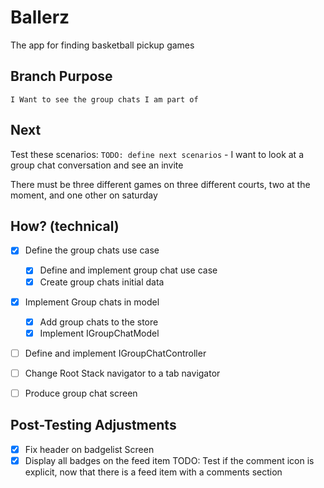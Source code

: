# Ballerz
The app for finding basketball pickup games


## Branch Purpose
    I Want to see the group chats I am part of

## Next 
Test these scenarios:
    `TODO: define next scenarios` 
    - I want to look at a group chat conversation and see an invite
        
There must be three different games on three different courts, two at the moment, and one other on saturday


## How? (technical)
- [x] Define the group chats use case
    - [x] Define and implement group chat use case
    - [x] Create group chats initial data
- [x] Implement Group chats in model
    - [x] Add group chats to the store
    - [x] Implement IGroupChatModel
- [ ] Define and implement IGroupChatController
- [ ] Change Root Stack navigator to a tab navigator
- [ ] Produce group chat screen


## Post-Testing Adjustments
- [x] Fix header on badgelist Screen
- [x] Display all badges on the feed item
TODO: Test if the comment icon is explicit, now that there is a feed item with a comments section
